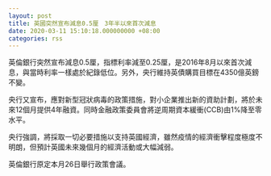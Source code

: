```yaml
---
layout: post
title: 英國突然宣布減息0.5厘　3年半以來首次減息
date: 2020-03-11 15:10:18.000000000 +08:00
categories: rss
---
```


英倫銀行突然宣布減息0.5厘，指標利率減至0.25厘，是2016年8月以來首次減息，與當時利率一樣處於紀錄低位。另外，央行維持英債購買目標在4350億英鎊不變。

央行又宣布，應對新型冠狀病毒的政策措施，對小企業推出新的資助計劃，將於未來12個月提供4年融資。同時金融政策委員會將逆周期資本緩衝(CCB)由1%降至零水平。

央行強調，將採取一切必要措施以支持英國經濟，雖然疫情的經濟衝擊程度極度不明朗，但預計英國未來幾個月的經濟活動或大幅減弱。

英倫銀行原定本月26日舉行政策會議。
